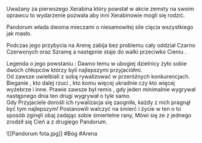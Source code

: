 Uważany za pierwszego Xerabina który powstał w akcie zemsty na swoim oprawcu to wydarzenie pozwala aby inni Xerabinowie mogli się rodzić.

Pandorum włada dwoma mieczami o niesamowitej sile cięcia wszystkiego jak masło.

Podczas jego przybycia na Arenę zabija bez problemu cały oddział Czarno Czerwonych oraz Szramę a następnie staje do walki przeciwko Cieniu .

Legenda o jego powstaniu : Dawno temu w ubogiej dzielnicy żyło sobie dwóch chłopców którzy byli najlepszymi przyjaciółmi.  
Od zawsze uwielbiali z sobą rywalizować w przeróżnych konkurencjach.  
Bieganie , kto dalej rzuci , kto komu więcej ukradnie czy kto więcej wyżebrze i inne. Prawie zawsze był remis , gdy jeden minimalnie wygrywał następnego dnia ten drugi wygrywał o tyle samo.  
Gdy Przyjaciele dorośli ich rywalizacja się zaogniła, każdy z nich pragnął być tym najlepszym! Postanowili walczyć na śmierć i życie w ten o to sposób zginęli obaj zadając sobie śmiertelne rany, Mówi się ze z jednego zrodził się Cień a z drugiego Pandorum.

![[Pandorum fota.jpg]]
#Bóg #Arena
